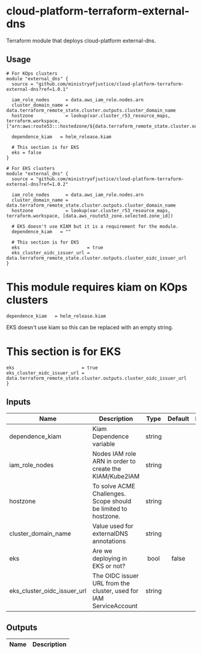 # cloud-platform-terraform-external-dns

Terraform module that deploys cloud-platform external-dns.

## Usage

```hcl
# For KOps clusters
module "external_dns" {
  source = "github.com/ministryofjustice/cloud-platform-terraform-external-dns?ref=1.0.1"

  iam_role_nodes      = data.aws_iam_role.nodes.arn
  cluster_domain_name = data.terraform_remote_state.cluster.outputs.cluster_domain_name
  hostzone            = lookup(var.cluster_r53_resource_maps, terraform.workspace, ["arn:aws:route53:::hostedzone/${data.terraform_remote_state.cluster.outputs.hosted_zone_id}"])

  dependence_kiam   = helm_release.kiam

  # This section is for EKS
  eks = false
}

# For EKS clusters
module "external_dns" {
  source = "github.com/ministryofjustice/cloud-platform-terraform-external-dns?ref=1.0.2"

  iam_role_nodes      = data.aws_iam_role.nodes.arn
  cluster_domain_name = data.terraform_remote_state.cluster.outputs.cluster_domain_name
  hostzone            = lookup(var.cluster_r53_resource_maps, terraform.workspace, [data.aws_route53_zone.selected.zone_id])

  # EKS doesn't use KIAM but it is a requirement for the module.
  dependence_kiam   = ""

  # This section is for EKS
  eks                         = true
  eks_cluster_oidc_issuer_url = data.terraform_remote_state.cluster.outputs.cluster_oidc_issuer_url
}
```

  # This module requires kiam on KOps clusters
  ```hcl
  dependence_kiam   = helm_release.kiam
  ```

  EKS doesn't use kiam so this can be replaced with an empty string.

  # This section is for EKS
  ```hcl
  eks                         = true
  eks_cluster_oidc_issuer_url = data.terraform_remote_state.cluster.outputs.cluster_oidc_issuer_url
}
  ```

## Inputs

| Name                        | Description                                                            | Type     | Default | Required |
|-----------------------------|---------------------------------------------------------------         |:--------:|:-------:|:--------:|
| dependence_kiam             | Kiam Dependence variable                                               | string   |         | yes      |
| iam_role_nodes              | Nodes IAM role ARN in order to create the KIAM/Kube2IAM                | string   |         | yes      |
| hostzone                    | To solve ACME Challenges. Scope should be limited to hostzone.         | string   |         | yes      |
| cluster_domain_name         | Value used for externalDNS annotations                                 | string   |         | yes      |
| eks                         | Are we deploying in EKS or not?                                        | bool     | false   | no       |
| eks_cluster_oidc_issuer_url | The OIDC issuer URL from the cluster, used for IAM ServiceAccount      | string   |         | no       |


## Outputs

| Name | Description |
|------|-------------|
